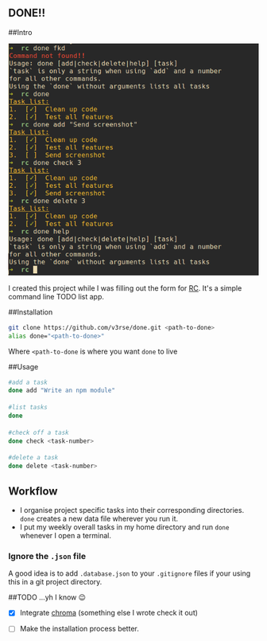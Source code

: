 DONE!!
---

##Intro

![Screenshot](screenshot.png)

I created this project while I was filling out the form for [RC](www.recurse.com). It's a simple command line TODO list app.

##Installation

```bash
git clone https://github.com/v3rse/done.git <path-to-done>
alias done="<path-to-done>"
```
Where `<path-to-done` is where you want `done` to live

##Usage

```bash
#add a task
done add "Write an npm module"

#list tasks
done

#check off a task
done check <task-number>

#delete a task
done delete <task-number>
```

## Workflow
* I organise project specific tasks into their corresponding directories. `done` creates a new data file wherever you run it.
* I put my weekly overall tasks in my home directory and run `done` whenever I open a terminal.
### Ignore the `.json` file
A good idea is to add `.database.json` to your `.gitignore` files if your using this in a git project directory.

##TODO ...yh I know :wink:
- [x] Integrate [chroma](https://github.com/v3rse/chroma) (something else I wrote check it out)
- [ ] Make the installation process better.

